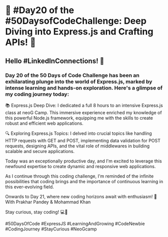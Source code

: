 # 🚀 #Day20 of the #50DaysofCodeChallenge: Deep Diving into Express.js and Crafting APIs! 🚀

## Hello #LinkedInConnections! 👋

### Day 20 of the 50 Days of Code Challenge has been an exhilarating plunge into the world of Express.js, marked by intense learning and hands-on exploration. Here's a glimpse of my coding journey today:

📚 Express.js Deep Dive: I dedicated a full 8 hours to an intensive Express.js class at neoG Camp. This immersive experience enriched my knowledge of this powerful Node.js framework, equipping me with the skills to create robust and efficient web applications.

🔍 Exploring Express.js Topics: I delved into crucial topics like handling HTTP requests with GET and POST, implementing data validation for POST requests, designing APIs, and the vital role of middlewares in building scalable and secure applications.

Today was an exceptionally productive day, and I'm excited to leverage this newfound expertise to create dynamic and responsive web applications.

As I continue through this coding challenge, I'm reminded of the infinite possibilities that coding brings and the importance of continuous learning in this ever-evolving field.

Onwards to Day 21, where new coding horizons await with enthusiasm! 🌟
With Prakhar Pandey & Mohammad Khan

Stay curious, stay coding! 💻🚀

#50DaysOfCode #ExpressJS #LearningAndGrowing #CodeNewbie #CodingJourney #StayCurious #NeoGcamp